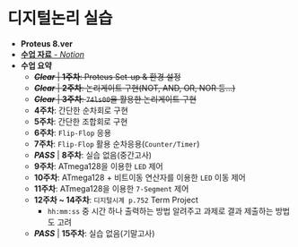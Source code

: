 # 디지털논리 실습
 - __Proteus 8.ver__
 - [__수업 자료__ - *Notion*](https://charm-aluminum-6c2.notion.site/a27cadae315541a98eebf9d8d695b160)
 - __수업 요약__
   - ~~__*Clear*__ | **1주차**: Proteus Set-up & 환경 설정~~
   - ~~__*Clear*__ | **2주차**: 논리게이트 구현(NOT, AND, OR, NOR 등...)~~
   - ~~__*Clear*__ | **3주차**: `74ls00`을 활용한 논리게이트 구현~~
   - **4주차**: 간단한 순차회로 구현
   - **5주차**: 간단한 조합회로 구현
   - **6주차**: `Flip-Flop` 응용
   - **7주차**: `Flip-Flop` 활용 순차응용(`Counter/Timer`)
   - __*PASS*__ | **8주차**: 실습 없음(중간고사)
   - **9주차**: ATmega128을 이용한 `LED` 제어
   - **10주차**: ATmega128 + 비트이동 연산자를 이용한 `LED` 이동 제어
   - **11주차**: ATmega128을 이용한 `7-Segment` 제어
   - **12주차 ~ 14주차**: `디지털시계 p.752` Term Project
     - `hh:mm:ss` 중 시간 하나 출력하는 방법 알려주고 과제로 결과 제출하는 방법도 고려
   - __*PASS*__ | **15주차**: 실습 없음(기말고사)
